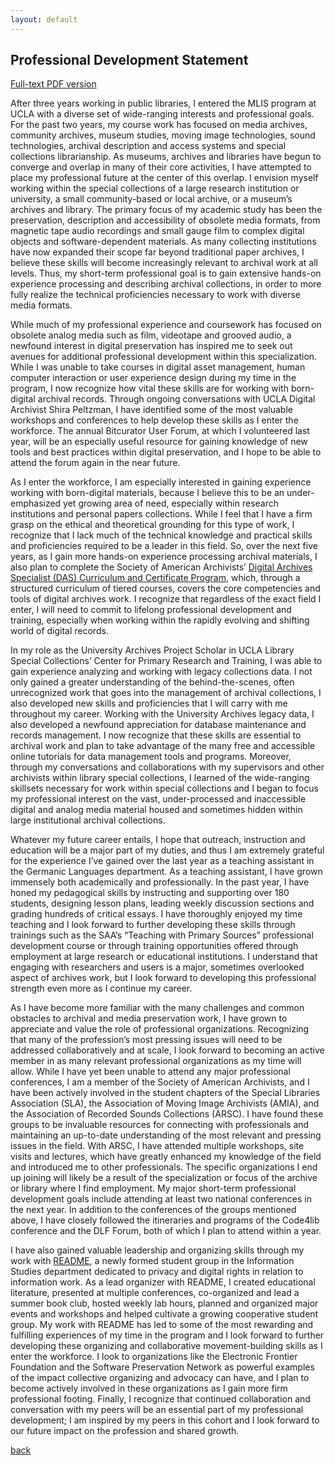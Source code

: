 ```yaml
---
layout: default
---
```

## Professional Development Statement
[Full-text PDF version](./ProfessionalDevelopment.pdf)

  After three years working in public libraries, I entered the MLIS program at UCLA with a diverse set of wide-ranging interests and professional goals. For the past two years, my course work has focused on media archives, community archives, museum studies, moving image technologies, sound technologies, archival description and access systems and special collections librarianship. As museums, archives and libraries have begun to converge and overlap in many of their core activities, I have attempted to place my professional future at the center of this overlap. I envision myself working within the special collections of a large research institution or university, a small community-based or local archive, or a museum’s archives and library. The primary focus of my academic study has been the preservation, description and accessibility of obsolete media formats, from magnetic tape audio recordings and small gauge film to complex digital objects and software-dependent materials. As many collecting institutions have now expanded their scope far beyond traditional paper archives, I believe these skills will become increasingly relevant to archival work at all levels. Thus, my short-term professional goal is to gain extensive hands-on experience processing and describing archival collections, in order to more fully realize the technical proficiencies necessary to work with diverse media formats. 

  While much of my professional experience and coursework has focused on obsolete analog media such as film, videotape and grooved audio, a newfound interest in digital preservation has inspired me to seek out avenues for additional professional development within this specialization. While I was unable to take courses in digital asset management, human computer interaction or user experience design during my time in the program, I now recognize how vital these skills are for working with born-digital archival records. Through ongoing conversations with UCLA Digital Archivist Shira Peltzman, I have identified some of the most valuable workshops and conferences to help develop these skills as I enter the workforce. The annual Bitcurator User Forum, at which I volunteered last year, will be an especially useful resource for gaining knowledge of new tools and best practices within digital preservation, and I hope to be able to attend the forum again in the near future. 

  As I enter the workforce, I am especially interested in gaining experience working with born-digital materials, because I believe this to be an under-emphasized yet growing area of need, especially within research institutions and personal papers collections. While I feel that I have a firm grasp on the ethical and theoretical grounding for this type of work, I recognize that I lack much of the technical knowledge and practical skills and proficiencies required to be a leader in this field. So, over the next five years, as I gain more hands-on experience processing archival materials, I also plan to complete the Society of American Archivists’ [Digital Archives Specialist (DAS) Curriculum and Certificate Program](https://www2.archivists.org/prof-education/das), which, through a structured curriculum of tiered courses, covers the core competencies and tools of digital archives work. I recognize that regardless of the exact field I enter, I will need to commit to lifelong professional development and training, especially when working within the rapidly evolving and shifting world of digital records.

  In my role as the University Archives Project Scholar in UCLA Library Special Collections’ Center for Primary Research and Training, I was able to gain experience analyzing and working with legacy collections data. I not only gained a greater understanding of the behind-the-scenes, often unrecognized work that goes into the management of archival collections, I also developed new skills and proficiencies that I will carry with me throughout my career. Working with the University Archives legacy data, I also developed a newfound appreciation for database maintenance and records management. I now recognize that these skills are essential to archival work and plan to take advantage of the many free and accessible online tutorials for data management tools and programs. Moreover, through my conversations and collaborations with my supervisors and other archivists within library special collections, I learned of the wide-ranging skillsets necessary for work within special collections and I began to focus my professional interest on the vast, under-processed and inaccessible digital and analog media material housed and sometimes hidden within large institutional archival collections.  

  Whatever my future career entails, I hope that outreach, instruction and education will be a major part of my duties, and thus I am extremely grateful for the experience I’ve gained over the last year as a teaching assistant in the Germanic Languages department. As a teaching assistant, I have grown immensely both academically and professionally. In the past year, I have honed my pedagogical skills by instructing and supporting over 180 students, designing lesson plans, leading weekly discussion sections and grading hundreds of critical essays. I have thoroughly enjoyed my time teaching and I look forward to further developing these skills through trainings such as the SAA’s “Teaching with Primary Sources” professional development course or through training opportunities offered through employment at large research or educational institutions. I understand that engaging with researchers and users is a major, sometimes overlooked aspect of archives work, but I look forward to developing this professional strength even more as I continue my career.

  As I have become more familiar with the many challenges and common obstacles to archival and media preservation work, I have grown to appreciate and value the role of professional organizations. Recognizing that many of the profession’s most pressing issues will need to be addressed collaboratively and at scale, I look forward to becoming an active member in as many relevant professional organizations as my time will allow. While I have yet been unable to attend any major professional conferences, I am a member of the Society of American Archivists, and I have been actively involved in the student chapters of the Special Libraries Association (SLA), the Association of Moving Image Archivists (AMIA), and the Association of Recorded Sounds Collections (ARSC). I have found these groups to be invaluable resources for connecting with professionals and maintaining an up-to-date understanding of the most relevant and pressing issues in the field. With ARSC, I have attended multiple workshops, site visits and lectures, which have greatly enhanced my knowledge of the field and introduced me to other professionals. The specific organizations I end up joining will likely be a result of the specialization or focus of the archive or library where I find employment. My major short-term professional development goals include attending at least two national conferences in the next year.  In addition to the conferences of the groups mentioned above, I have closely followed the itineraries and programs of the Code4lib conference and the DLF Forum, both of which I plan to attend within a year.

  I have also gained valuable leadership and organizing skills through my work with [README](https://readme.gseis.ucla.edu/), a newly formed student group in the Information Studies department dedicated to privacy and digital rights in relation to information work. As a lead organizer with README, I created educational literature, presented at multiple conferences, co-organized and lead a summer book club, hosted weekly lab hours, planned and organized major events and workshops and helped cultivate a growing cooperative student group. My work with README has led to some of the most rewarding and fulfilling experiences of my time in the program and I look forward to further developing these organizing and collaborative movement-building skills as I enter the workforce. I look to organizations like the Electronic Frontier Foundation and the Software Preservation Network as powerful examples of the impact collective organizing and advocacy can have, and I plan to become actively involved in these organizations as I gain more firm professional footing. Finally, I recognize that continued collaboration and conversation with my peers will be an essential part of my professional development; I am inspired by my peers in this cohort and I look forward to our future impact on the profession and shared growth.

[back](./)
